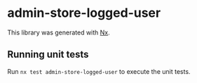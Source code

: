 # admin-store-logged-user

This library was generated with [Nx](https://nx.dev).

## Running unit tests

Run `nx test admin-store-logged-user` to execute the unit tests.
